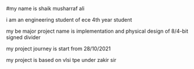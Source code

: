#my name is shaik musharraf ali

i am an engineering student of ece 4th year student

my be major project name is implementation and physical design of 8/4-bit signed divider

my project journey is start from 28/10/2021

my project is based on vlsi tpe under zakir sir 
